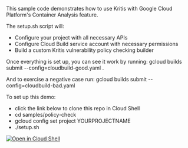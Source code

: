 This sample code demonstrates how to use Kritis with Google Cloud Platform's
Container Analysis feature.

The setup.sh script will:
- Configure your project with all necessary APIs
- Configure Cloud Build service account with necessary permissions
- Build a custom Kritis vulnerability policy checking builder

Once everything is set up, you can see it work by running:
gcloud builds submit --config=cloudbuild-good.yaml .

And to exercise a negative case run:
gcloud builds submit --config=cloudbuild-bad.yaml

To set up this demo:
- click the link below to clone this repo in Cloud Shell
- cd samples/policy-check
- gcloud config set project YOURPROJECTNAME
- ./setup.sh

[![Open in Cloud Shell](https://gstatic.com/cloudssh/images/open-btn.svg)](https://ssh.cloud.google.com/cloudshell/editor?cloudshell_git_repo=https%3A%2F%2Fgithub.com%2Fgrafeas%2Fkritis.git)
